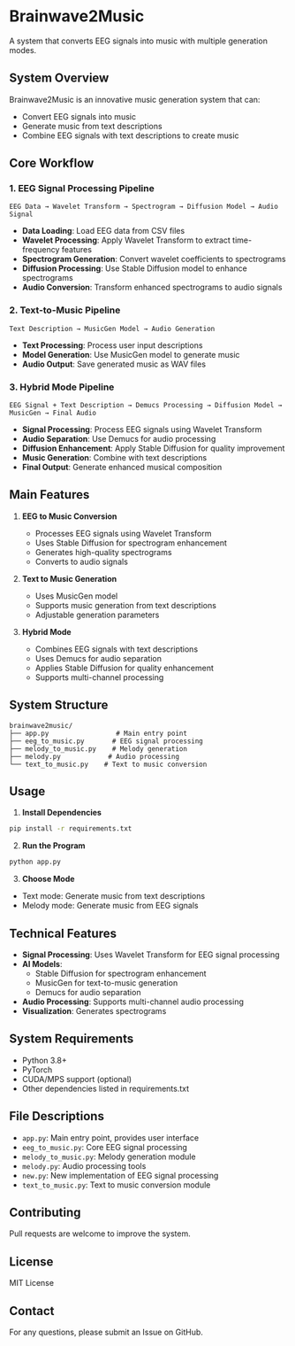 # Brainwave2Music

A system that converts EEG signals into music with multiple generation modes.

## System Overview

Brainwave2Music is an innovative music generation system that can:
- Convert EEG signals into music
- Generate music from text descriptions
- Combine EEG signals with text descriptions to create music

## Core Workflow

### 1. EEG Signal Processing Pipeline
```
EEG Data → Wavelet Transform → Spectrogram → Diffusion Model → Audio Signal
```
- **Data Loading**: Load EEG data from CSV files
- **Wavelet Processing**: Apply Wavelet Transform to extract time-frequency features
- **Spectrogram Generation**: Convert wavelet coefficients to spectrograms
- **Diffusion Processing**: Use Stable Diffusion model to enhance spectrograms
- **Audio Conversion**: Transform enhanced spectrograms to audio signals

### 2. Text-to-Music Pipeline
```
Text Description → MusicGen Model → Audio Generation
```
- **Text Processing**: Process user input descriptions
- **Model Generation**: Use MusicGen model to generate music
- **Audio Output**: Save generated music as WAV files

### 3. Hybrid Mode Pipeline
```
EEG Signal + Text Description → Demucs Processing → Diffusion Model → MusicGen → Final Audio
```
- **Signal Processing**: Process EEG signals using Wavelet Transform
- **Audio Separation**: Use Demucs for audio processing
- **Diffusion Enhancement**: Apply Stable Diffusion for quality improvement
- **Music Generation**: Combine with text descriptions
- **Final Output**: Generate enhanced musical composition

## Main Features

1. **EEG to Music Conversion**
   - Processes EEG signals using Wavelet Transform
   - Uses Stable Diffusion for spectrogram enhancement
   - Generates high-quality spectrograms
   - Converts to audio signals

2. **Text to Music Generation**
   - Uses MusicGen model
   - Supports music generation from text descriptions
   - Adjustable generation parameters

3. **Hybrid Mode**
   - Combines EEG signals with text descriptions
   - Uses Demucs for audio separation
   - Applies Stable Diffusion for quality enhancement
   - Supports multi-channel processing

## System Structure

```
brainwave2music/
├── app.py                 # Main entry point
├── eeg_to_music.py       # EEG signal processing
├── melody_to_music.py    # Melody generation
├── melody.py            # Audio processing
└── text_to_music.py    # Text to music conversion
```

## Usage

1. **Install Dependencies**
```bash
pip install -r requirements.txt
```

2. **Run the Program**
```bash
python app.py
```

3. **Choose Mode**
- Text mode: Generate music from text descriptions
- Melody mode: Generate music from EEG signals

## Technical Features

- **Signal Processing**: Uses Wavelet Transform for EEG signal processing
- **AI Models**: 
  - Stable Diffusion for spectrogram enhancement
  - MusicGen for text-to-music generation
  - Demucs for audio separation
- **Audio Processing**: Supports multi-channel audio processing
- **Visualization**: Generates spectrograms

## System Requirements

- Python 3.8+
- PyTorch
- CUDA/MPS support (optional)
- Other dependencies listed in requirements.txt

## File Descriptions

- `app.py`: Main entry point, provides user interface
- `eeg_to_music.py`: Core EEG signal processing
- `melody_to_music.py`: Melody generation module
- `melody.py`: Audio processing tools
- `new.py`: New implementation of EEG signal processing
- `text_to_music.py`: Text to music conversion module

## Contributing

Pull requests are welcome to improve the system.

## License

MIT License

## Contact

For any questions, please submit an Issue on GitHub.

